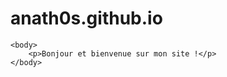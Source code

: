 # anath0s.github.io
<!DOCTYPE html>
<html>
    <head>
        <meta charset="utf-8" />
        <title>IF</title>
    </head>

    <body>
        <p>Bonjour et bienvenue sur mon site !</p>
    </body>
</html>
